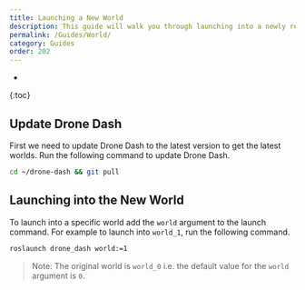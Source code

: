 ```yaml
---
title: Launching a New World
description: This guide will walk you through launching into a newly released world.
permalink: /Guides/World/
category: Guides
order: 202
---
```

* 
{:toc}

## Update Drone Dash
First we need to update Drone Dash to the latest version to get the latest worlds. Run the following command to update Drone Dash.
```bash
cd ~/drone-dash && git pull
```

## Launching into the New World
To launch into a specific world add the `world` argument to the launch command. For example to launch into `world_1`, run the following command.
```bash
roslaunch drone_dash world:=1
```

> Note: The original world is `world_0` i.e. the default value for the `world` argument is `0`.